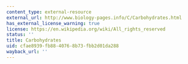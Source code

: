 ```yaml
---
content_type: external-resource
external_url: http://www.biology-pages.info/C/Carbohydrates.html
has_external_license_warning: true
license: https://en.wikipedia.org/wiki/All_rights_reserved
status: ''
title: Carbohydrates
uid: cfae8939-fb88-4076-8b73-fbb2d01da288
wayback_url: ''
---
```

